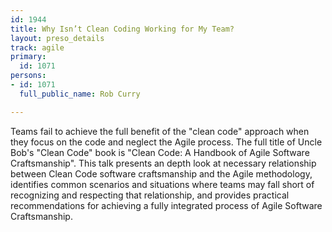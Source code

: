 ```yaml
---
id: 1944
title: Why Isn’t Clean Coding Working for My Team?
layout: preso_details
track: agile
primary:
  id: 1071
persons:
- id: 1071
  full_public_name: Rob Curry

---
```

Teams fail to achieve the full benefit of the "clean code" approach when they focus on the code and neglect the Agile process. The full title of Uncle Bob's "Clean Code" book is "Clean Code: A Handbook of Agile Software Craftsmanship".  This talk presents an depth look at necessary relationship between Clean Code software craftsmanship and the Agile methodology, identifies common scenarios and situations where teams may fall short of recognizing and respecting that relationship, and provides practical recommendations for achieving a fully integrated process of Agile Software Craftsmanship.